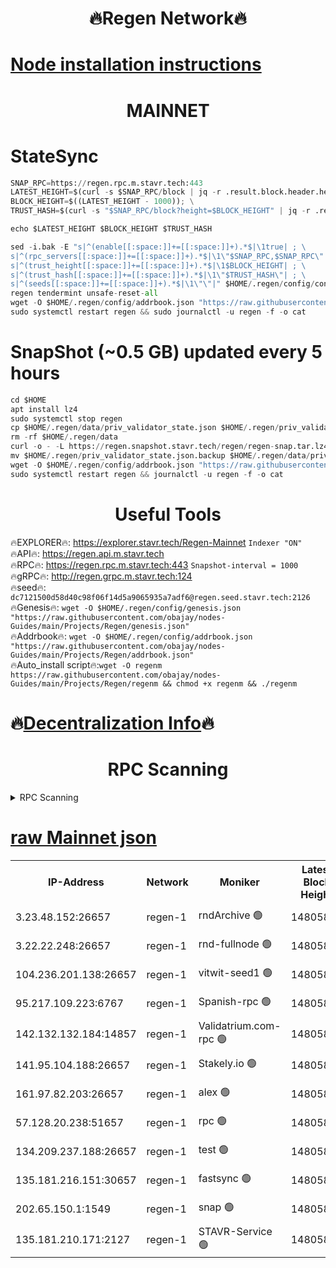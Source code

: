 <h1 align="center"> 🔥Regen Network🔥</h1>

[Node installation instructions](https://github.com/obajay/nodes-Guides/tree/main/Projects/Regen)
=
<h1 align="center"> MAINNET</h1>

# StateSync
```python
SNAP_RPC=https://regen.rpc.m.stavr.tech:443
LATEST_HEIGHT=$(curl -s $SNAP_RPC/block | jq -r .result.block.header.height); \
BLOCK_HEIGHT=$((LATEST_HEIGHT - 1000)); \
TRUST_HASH=$(curl -s "$SNAP_RPC/block?height=$BLOCK_HEIGHT" | jq -r .result.block_id.hash)

echo $LATEST_HEIGHT $BLOCK_HEIGHT $TRUST_HASH

sed -i.bak -E "s|^(enable[[:space:]]+=[[:space:]]+).*$|\1true| ; \
s|^(rpc_servers[[:space:]]+=[[:space:]]+).*$|\1\"$SNAP_RPC,$SNAP_RPC\"| ; \
s|^(trust_height[[:space:]]+=[[:space:]]+).*$|\1$BLOCK_HEIGHT| ; \
s|^(trust_hash[[:space:]]+=[[:space:]]+).*$|\1\"$TRUST_HASH\"| ; \
s|^(seeds[[:space:]]+=[[:space:]]+).*$|\1\"\"|" $HOME/.regen/config/config.toml
regen tendermint unsafe-reset-all
wget -O $HOME/.regen/config/addrbook.json "https://raw.githubusercontent.com/obajay/nodes-Guides/main/Projects/Regen/addrbook.json"
sudo systemctl restart regen && sudo journalctl -u regen -f -o cat
```
# SnapShot (~0.5 GB) updated every 5 hours
```python
cd $HOME
apt install lz4
sudo systemctl stop regen
cp $HOME/.regen/data/priv_validator_state.json $HOME/.regen/priv_validator_state.json.backup
rm -rf $HOME/.regen/data
curl -o - -L https://regen.snapshot.stavr.tech/regen/regen-snap.tar.lz4 | lz4 -c -d - | tar -x -C $HOME/.regen --strip-components 2
mv $HOME/.regen/priv_validator_state.json.backup $HOME/.regen/data/priv_validator_state.json
wget -O $HOME/.regen/config/addrbook.json "https://raw.githubusercontent.com/obajay/nodes-Guides/main/Projects/Regen/addrbook.json"
sudo systemctl restart regen && journalctl -u regen -f -o cat
```

 <h1 align="center"> Useful Tools</h1>

🔥EXPLORER🔥:     https://explorer.stavr.tech/Regen-Mainnet        `Indexer "ON"` \
🔥API🔥:          https://regen.api.m.stavr.tech \
🔥RPC🔥:          https://regen.rpc.m.stavr.tech:443              `Snapshot-interval = 1000` \
🔥gRPC🔥:         http://regen.grpc.m.stavr.tech:124 \
🔥seed🔥:      `dc7121500d58d40c98f06f14d5a9065935a7adf6@regen.seed.stavr.tech:2126` \
🔥Genesis🔥:   `wget -O $HOME/.regen/config/genesis.json "https://raw.githubusercontent.com/obajay/nodes-Guides/main/Projects/Regen/genesis.json"` \
🔥Addrbook🔥:  `wget -O $HOME/.regen/config/addrbook.json "https://raw.githubusercontent.com/obajay/nodes-Guides/main/Projects/Regen/addrbook.json"` \
🔥Auto_install script🔥:`wget -O regenm https://raw.githubusercontent.com/obajay/nodes-Guides/main/Projects/Regen/regenm && chmod +x regenm && ./regenm`

🔥[Decentralization Info](https://github.com/obajay/StateSync-snapshots/tree/main/Projects/Regen/Decentralization)🔥
=
<h1 align="center"> RPC Scanning</h1>

<details>
<summary>RPC Scanning</summary>

<h2 align="center"> We scan nodes in real time every 4 hours. And we provide the final result of RPC endpoints.
We cannot influence the operation of these nodes in any way. </h2>


```python
If Voting Power is higher than 0 --> then the Node is a validator of the network and may be subject to attack and be a potential threat to the chain.
```
```python
We marked such validators with a red symbol
```

</details>

[raw Mainnet json](https://rpc-check.regenm.stavr.tech/regenm/rpc-regenm-result.json)
=


<table><tr><th>IP-Address</th><th>Network</th><th>Moniker</th><th>Latest Block Height</th><th>Earliest Block Height</th><th>Catching Up</th><th>Tx Index</th><th>Voting Power</th><th>Scan Time</th></tr><tr><td>3.23.48.152:26657</td><td>regen-1</td><td>rndArchive 🟢</td><td>14805837</td><td>1</td><td>False</td><td>on</td><td>0</td><td>2024-02-22T06:58:54.062190604UTC</td></tr><tr><td>3.22.22.248:26657</td><td>regen-1</td><td>rnd-fullnode 🟢</td><td>14805837</td><td>4134001</td><td>False</td><td>on</td><td>0</td><td>2024-02-22T06:58:51.382351472UTC</td></tr><tr><td>104.236.201.138:26657</td><td>regen-1</td><td>vitwit-seed1 🟢</td><td>14805832</td><td>8943001</td><td>False</td><td>on</td><td>0</td><td>2024-02-22T06:58:23.339338404UTC</td></tr><tr><td>95.217.109.223:6767</td><td>regen-1</td><td>Spanish-rpc 🟢</td><td>14805840</td><td>10068001</td><td>False</td><td>on</td><td>0</td><td>2024-02-22T06:59:12.170565793UTC</td></tr><tr><td>142.132.132.184:14857</td><td>regen-1</td><td>Validatrium.com-rpc 🟢</td><td>14805841</td><td>11175001</td><td>False</td><td>on</td><td>0</td><td>2024-02-22T06:59:14.456761066UTC</td></tr><tr><td>141.95.104.188:26657</td><td>regen-1</td><td>Stakely.io 🟢</td><td>14805835</td><td>13442501</td><td>False</td><td>on</td><td>0</td><td>2024-02-22T06:58:40.326085168UTC</td></tr><tr><td>161.97.82.203:26657</td><td>regen-1</td><td>alex 🟢</td><td>14805839</td><td>13992001</td><td>False</td><td>on</td><td>0</td><td>2024-02-22T06:59:01.179819482UTC</td></tr><tr><td>57.128.20.238:51657</td><td>regen-1</td><td>rpc 🟢</td><td>14805840</td><td>13992001</td><td>False</td><td>on</td><td>0</td><td>2024-02-22T06:59:07.615240556UTC</td></tr><tr><td>134.209.237.188:26657</td><td>regen-1</td><td>test 🟢</td><td>14805843</td><td>13992001</td><td>False</td><td>on</td><td>0</td><td>2024-02-22T06:59:25.087749810UTC</td></tr><tr><td>135.181.216.151:30657</td><td>regen-1</td><td>fastsync 🟢</td><td>14805839</td><td>14457001</td><td>False</td><td>off</td><td>0</td><td>2024-02-22T06:59:00.864920178UTC</td></tr><tr><td>202.65.150.1:1549</td><td>regen-1</td><td>snap 🟢</td><td>14805849</td><td>14795039</td><td>False</td><td>on</td><td>0</td><td>2024-02-22T07:00:01.225451249UTC</td></tr><tr><td>135.181.210.171:2127</td><td>regen-1</td><td>STAVR-Service 🟢</td><td>14805845</td><td>14804001</td><td>False</td><td>on</td><td>0</td><td>2024-02-22T06:59:39.885541553UTC</td></tr></table>